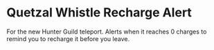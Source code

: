 # Quetzal Whistle Recharge Alert

For the new Hunter Guild teleport. Alerts when it reaches 0 charges to remind you to recharge it before you leave.
